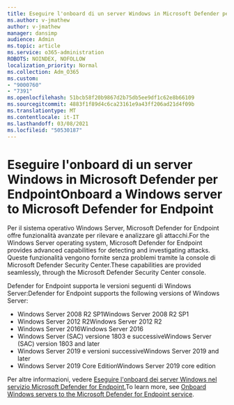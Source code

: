 ```yaml
---
title: Eseguire l'onboard di un server Windows in Microsoft Defender per Endpoint
ms.author: v-jmathew
author: v-jmathew
manager: dansimp
audience: Admin
ms.topic: article
ms.service: o365-administration
ROBOTS: NOINDEX, NOFOLLOW
localization_priority: Normal
ms.collection: Adm_O365
ms.custom:
- "9000760"
- "7391"
ms.openlocfilehash: 51bcb58f20b9867d2b75db5ee9df1c62e8b66109
ms.sourcegitcommit: 4883f1f89d4c6ca23161e9a43ff206ad21d4f09b
ms.translationtype: MT
ms.contentlocale: it-IT
ms.lasthandoff: 03/08/2021
ms.locfileid: "50530187"
---
```

# <a name="onboard-a-windows-server-to-microsoft-defender-for-endpoint"></a><span data-ttu-id="cefac-102">Eseguire l'onboard di un server Windows in Microsoft Defender per Endpoint</span><span class="sxs-lookup"><span data-stu-id="cefac-102">Onboard a Windows server to Microsoft Defender for Endpoint</span></span>

<span data-ttu-id="cefac-103">Per il sistema operativo Windows Server, Microsoft Defender for Endpoint offre funzionalità avanzate per rilevare e analizzare gli attacchi.</span><span class="sxs-lookup"><span data-stu-id="cefac-103">For the Windows Server operating system, Microsoft Defender for Endpoint provides advanced capabilities for detecting and investigating attacks.</span></span> <span data-ttu-id="cefac-104">Queste funzionalità vengono fornite senza problemi tramite la console di Microsoft Defender Security Center.</span><span class="sxs-lookup"><span data-stu-id="cefac-104">These capabilities are provided seamlessly, through the Microsoft Defender Security Center console.</span></span>

<span data-ttu-id="cefac-105">Defender for Endpoint supporta le versioni seguenti di Windows Server:</span><span class="sxs-lookup"><span data-stu-id="cefac-105">Defender for Endpoint supports the following versions of Windows Server:</span></span>

- <span data-ttu-id="cefac-106">Windows Server 2008 R2 SP1</span><span class="sxs-lookup"><span data-stu-id="cefac-106">Windows Server 2008 R2 SP1</span></span>
- <span data-ttu-id="cefac-107">Windows Server 2012 R2</span><span class="sxs-lookup"><span data-stu-id="cefac-107">Windows Server 2012 R2</span></span>
- <span data-ttu-id="cefac-108">Windows Server 2016</span><span class="sxs-lookup"><span data-stu-id="cefac-108">Windows Server 2016</span></span>
- <span data-ttu-id="cefac-109">Windows Server (SAC) versione 1803 e successive</span><span class="sxs-lookup"><span data-stu-id="cefac-109">Windows Server (SAC) version 1803 and later</span></span>
- <span data-ttu-id="cefac-110">Windows Server 2019 e versioni successive</span><span class="sxs-lookup"><span data-stu-id="cefac-110">Windows Server 2019 and later</span></span>
- <span data-ttu-id="cefac-111">Windows Server 2019 Core Edition</span><span class="sxs-lookup"><span data-stu-id="cefac-111">Windows Server 2019 core edition</span></span>

<span data-ttu-id="cefac-112">Per altre informazioni, vedere [Eseguire l'onboard dei server Windows nel servizio Microsoft Defender for Endpoint.](https://go.microsoft.com/fwlink/?linkid=2143627)</span><span class="sxs-lookup"><span data-stu-id="cefac-112">To learn more, see [Onboard Windows servers to the Microsoft Defender for Endpoint service](https://go.microsoft.com/fwlink/?linkid=2143627).</span></span>
